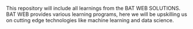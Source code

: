 This repository will include all learnings from the BAT WEB SOLUTIONS.
BAT WEB provides various learning programs, here we will be upskilling us on cutting edge technologies like machine learning and data science.
